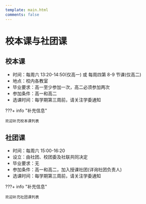 ```yaml
---
template: main.html
comments: false
---
```


# 校本课与社团课

<!-- ???+ warning "施工中"

    本页面尚未编辑完成 -->

## 校本课

- 时间：每周六 13:20-14:50(仅高一) 或 每周四第 8-9 节课(仅高二)
- 地点：校内各教室
- 毕业要求：高一至少参加一次，高二必须参加两次
- 参加条件：高一和高二
- 选课时间：每学期第三周前，请关注学委通知

???+ info "补充信息"

    欢迎补充校本课列表

## 社团课

- 时间：每周六 15:00-16:20
- 设立：由社团、校团委及社联共同决定
- 毕业要求：无
- 参加条件：高一和高二，加入授课社团(详询社团负责人)
- 选课时间：每学期第三周前，请关注学委通知

???+ info "补充信息"

    欢迎补充社团课列表
